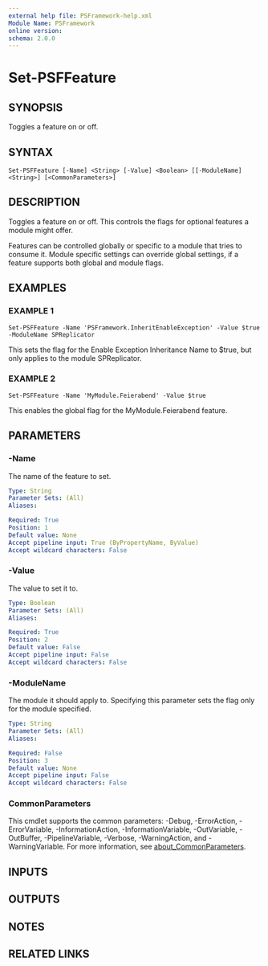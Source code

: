 ```yaml
---
external help file: PSFramework-help.xml
Module Name: PSFramework
online version:
schema: 2.0.0
---
```


# Set-PSFFeature

## SYNOPSIS
Toggles a feature on or off.

## SYNTAX

```
Set-PSFFeature [-Name] <String> [-Value] <Boolean> [[-ModuleName] <String>] [<CommonParameters>]
```

## DESCRIPTION
Toggles a feature on or off.
This controls the flags for optional features a module might offer.

Features can be controlled globally or specific to a module that tries to consume it.
Module specific settings can override global settings, if a feature supports both global and module flags.

## EXAMPLES

### EXAMPLE 1
```
Set-PSFFeature -Name 'PSFramework.InheritEnableException' -Value $true -ModuleName SPReplicator
```

This sets the flag for the Enable Exception Inheritance Name to $true, but only applies to the module SPReplicator.

### EXAMPLE 2
```
Set-PSFFeature -Name 'MyModule.Feierabend' -Value $true
```

This enables the global flag for the MyModule.Feierabend feature.

## PARAMETERS

### -Name
The name of the feature to set.

```yaml
Type: String
Parameter Sets: (All)
Aliases:

Required: True
Position: 1
Default value: None
Accept pipeline input: True (ByPropertyName, ByValue)
Accept wildcard characters: False
```

### -Value
The value to set it to.

```yaml
Type: Boolean
Parameter Sets: (All)
Aliases:

Required: True
Position: 2
Default value: False
Accept pipeline input: False
Accept wildcard characters: False
```

### -ModuleName
The module it should apply to.
Specifying this parameter sets the flag only for the module specified.

```yaml
Type: String
Parameter Sets: (All)
Aliases:

Required: False
Position: 3
Default value: None
Accept pipeline input: False
Accept wildcard characters: False
```

### CommonParameters
This cmdlet supports the common parameters: -Debug, -ErrorAction, -ErrorVariable, -InformationAction, -InformationVariable, -OutVariable, -OutBuffer, -PipelineVariable, -Verbose, -WarningAction, and -WarningVariable. For more information, see [about_CommonParameters](http://go.microsoft.com/fwlink/?LinkID=113216).

## INPUTS

## OUTPUTS

## NOTES

## RELATED LINKS
